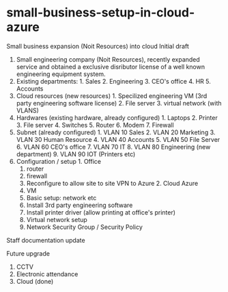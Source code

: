 # small-business-setup-in-cloud-azure

Small business expansion (Noit Resources) into cloud
Initial draft
  1. Small engineering company (Noit Resources), recently expanded service and obtained a exclusive disributor license of a well known engineering equipment system.
  2. Existing departments:
    1. Sales
    2. Engineering
    3. CEO's office
    4. HR
    5. Accounts
  3. Cloud resources (new resources)
    1. Specilized engineering VM (3rd party engineering software license)
    2. File server
    3. virtual network (with VLANS)    
  5. Hardwares (existing hardware, already configured)
    1. Laptops
    2. Printer
    3. File server
    4. Switches
    5. Router
    6. Modem
    7. Firewall 
  7. Subnet (already configured)
    1. VLAN 10 Sales
    2. VLAN 20 Marketing
    3. VLAN 30 Human Resource
    4. VLAN 40 Accounts
    5. VLAN 50 File Server
    6. VLAN 60 CEO's office
    7. VLAN 70 IT
    8. VLAN 80 Engineering  (new department)
    9. VLAN 90 IOT (Printers etc)
  9. Configuration / setup
    1. Office
      1. router
      2. firewall
        1. Reconfigure to allow site to site VPN to Azure
    2. Cloud Azure
      1. VM
        1. Basic setup: network etc
        2. Install 3rd party engineering software
        3. Install printer driver (allow printing at office's printer)
      2. Virtual network setup
      3. Network Security Group / Security Policy

Staff documentation update

Future upgrade
1. CCTV
2. Electronic attendance
3. Cloud (done)
